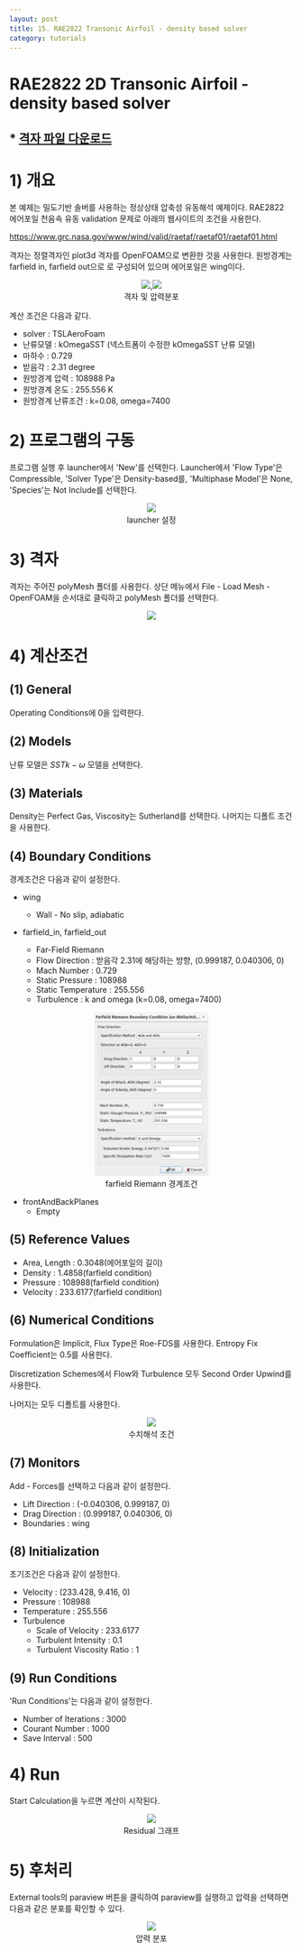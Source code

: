 ```yaml
---
layout: post
title: 15. RAE2822 Transonic Airfoil - density based solver
category: tutorials
---
```


# RAE2822 2D Transonic Airfoil - density based solver

## * [격자 파일 다운로드](https://drive.google.com/file/d/1VgU-XnPKYDr6JGAYo_OU1RzIdPf_dCTQ/view?usp=sharing)

# 1) 개요

본 예제는 밀도기반 솔버를 사용하는 정상상태 압축성 유동해석 예제이다. RAE2822 에어포일 천음속 유동 validation 문제로 아래의 웹사이트의 조건을 사용한다.

https://www.grc.nasa.gov/www/wind/valid/raetaf/raetaf01/raetaf01.html

격자는 정렬격자인 plot3d 격자를 OpenFOAM으로 변환한 것을 사용한다. 원방경계는 farfield in,
farfield out으로 로 구성되어 있으며 에어포일은 wing이다.

<p align='center'>
    <img src="https://github.com/nextfoam/baram-pages/raw/main/screenshots/RAE2822/rae-mesh.png"  width=30%>,<img src="https://github.com/nextfoam/baram-pages/raw/main/screenshots/RAE2822/rae-pContour.png"  width=47.5%> 
    <br> 격자 및 압력분포
</p>

계산 조건은 다음과 같다.

+ solver : TSLAeroFoam
+ 난류모델 : kOmegaSST (넥스트폼이 수정한 kOmegaSST 난류 모델)
+ 마하수 : 0.729
+ 받음각 : 2.31 degree
+ 원방경계 압력 : 108988 Pa
+ 원방경계 온도 : 255.556 K
+ 원방경계 난류조건 : k=0.08, omega=7400 


# 2) 프로그램의 구동

프로그램 실행 후 launcher에서 'New'를 선택한다. Launcher에서 'Flow Type'은 Compressible, 'Solver Type'은 Density-based를, 'Multiphase Model'은 None, 'Species'는 Not Include를 선택한다.

<p align='center'>
   <img src="https://github.com/nextfoam/baram-pages/raw/main/screenshots/RAE2822/launcher-densityBased.png"  width=40%> 
    <br> launcher 설정
</p>

# 3) 격자

격자는 주어진 polyMesh 폴더를 사용한다. 상단 메뉴에서 File - Load Mesh - OpenFOAM을 순서대로 클릭하고 polyMesh 폴더를 선택한다. <br>

<p align='center'>
    <img src="https://github.com/nextfoam/baram-pages/raw/main/screenshots/mixingPipe/1.2.png"><br>
</p>

# 4) 계산조건

## (1) General

Operating Conditions에 0을 입력한다. 

## (2) Models

난류 모델은 $SST k - \omega$ 모델을 선택한다.

## (3) Materials

Density는 Perfect Gas, Viscosity는 Sutherland를 선택한다. 나머지는 디폴트 조건을 사용한다.
<br>

## (4) Boundary Conditions

경계조건은 다음과 같이 설정한다.

* wing
  + Wall - No slip, adiabatic 

* farfield_in, farfield_out
  + Far-Field Riemann 
  + Flow Direction : 받음각 2.31에 해당하는 방향, (0.999187, 0.040306, 0) 
  + Mach Number : 0.729
  + Static Pressure : 108988
  + Static Temperature : 255.556  
  + Turbulence : k and omega (k=0.08, omega=7400)
  
<p align='center'>
    <img src="https://github.com/nextfoam/baram-pages/raw/main/screenshots/RAE2822/rae-farfield.png" width=40%> 
    <br> farfield Riemann 경계조건
</p>

+ frontAndBackPlanes
  + Empty
  
## (5) Reference Values

+ Area, Length : 0.3048(에어포일의 길이)
+ Density : 1.4858(farfield condition)
+ Pressure : 108988(farfield condition)
+ Velocity : 233.6177(farfield condition)

## (6) Numerical Conditions

Formulation은 Implicit, Flux Type은 Roe-FDS를 사용한다. Entropy Fix Coefficient는 0.5를 사용한다. 

Discretization Schemes에서 Flow와 Turbulence 모두 Second Order Upwind를 사용한다.

나머지는 모두 디폴트를 사용한다.

<p align='center'>
    <img src="https://github.com/nextfoam/baram-pages/raw/main/screenshots/RAE2822/rae-nume.png" width=40%> 
    <br> 수치해석 조건
</p>

## (7) Monitors

Add - Forces를 선택하고 다음과 같이 설정한다.

+ Lift Direction : (-0.040306, 0.999187, 0)
+ Drag Direction : (0.999187, 0.040306, 0)
+ Boundaries : wing


## (8) Initialization

초기조건은 다음과 같이 설정한다.

+ Velocity : (233.428, 9.416, 0)
+ Pressure : 108988
+ Temperature : 255.556
+ Turbulence
  + Scale of Velocity : 233.6177
  + Turbulent Intensity : 0.1
  + Turbulent Viscosity Ratio : 1 


## (9) Run Conditions

'Run Conditions'는 다음과 같이 설정한다.

+ Number of Iterations : 3000
+ Courant Number : 1000
+ Save Interval : 500

# 4) Run

Start Calculation을 누르면 계산이 시작된다.

<p align='center'>
    <img src="https://github.com/nextfoam/baram-pages/raw/main/screenshots/RAE2822/rae-run.png" width=80%> 
    <br> Residual 그래프
</p>



# 5) 후처리

External tools의 paraview 버튼을 클릭하여 paraview를 실행하고 압력을 선택하면 다음과 같은 분포를 확인할 수 있다.

<p align='center'>
    <img src="https://github.com/nextfoam/baram-pages/raw/main/screenshots/RAE2822/rae-paraview.png" width=80%> 
    <br> 압력 분포
</p>


